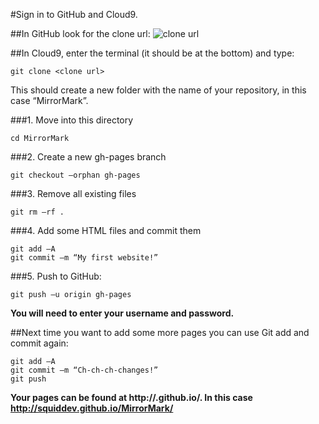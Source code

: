 #Sign in to GitHub and Cloud9. 

##In GitHub look for the clone url:
![clone url](http://imgur.com/cqbr7xf.png)

##In Cloud9, enter the terminal (it should be at the bottom) and type:
```
git clone <clone url>
```
This should create a new folder with the name of your repository, in this case “MirrorMark”. 

###1. Move into this directory
```
cd MirrorMark
```

###2. Create a new gh-pages branch

```
git checkout –orphan gh-pages
```

###3. Remove all existing files
```
git rm –rf .
```

###4. Add some HTML files and commit them
```
git add –A
git commit –m “My first website!”
```

###5. Push to GitHub:
```
git push –u origin gh-pages
```

**You will need to enter your username and password.**

##Next time you want to add some more pages you can use Git add and commit again:
```
git add –A
git commit –m “Ch-ch-ch-changes!”
git push
```

**Your pages can be found at http://<username>.github.io/<repository>. In this case http://squiddev.github.io/MirrorMark/**
